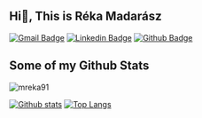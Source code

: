 <!--
**mreka91/mreka91** is a ✨ _special_ ✨ repository because its `README.md` (this file) appears on your GitHub profile.

Here are some ideas to get you started:

- 🔭 I’m currently working on ...
- 🌱 I’m currently learning ...
- 👯 I’m looking to collaborate on ...
- 🤔 I’m looking for help with ...
- 💬 Ask me about ...
- 📫 How to reach me: ...
- 😄 Pronouns: ...
- ⚡ Fun fact: ...
-->


## Hi👋, This is Réka Madarász
[![Gmail Badge](https://img.shields.io/badge/-mreka91@gmail.com-c14438?style=flat&logo=Gmail&logoColor=white&link=mailto:mreka91@gmail.com)](mailto:mreka91@gmail.com) 
[![Linkedin Badge](https://img.shields.io/badge/-https://www.linkedin.com/in/rekamadarasz/-0072b1?style=flat&logo=Linkedin&logoColor=white&link=https://www.linkedin.com/in/https://www.linkedin.com/in/rekamadarasz//)](https://www.linkedin.com/in/https://www.linkedin.com/in/rekamadarasz//) [![Github Badge](https://img.shields.io/badge/-mreka91-grey?style=flat&logo=github&logoColor=white&link=https://github.com/mreka91/)](https://www.github.com/mreka91/) 
## Some of my Github Stats
<p align=left> <img src=https://komarev.com/ghpvc/?username=mreka91 alt=mreka91 /> </p>

[![Github stats](https://github-readme-stats.vercel.app/api?username=mreka91&show_icons=true&include_all_commits=true)](https://github.com/mreka91/github-readme-stats)
[![Top Langs](https://github-readme-stats.vercel.app/api/top-langs/?username=mreka91&layout=compact)](https://github.com/mreka91/github-readme-stats)

